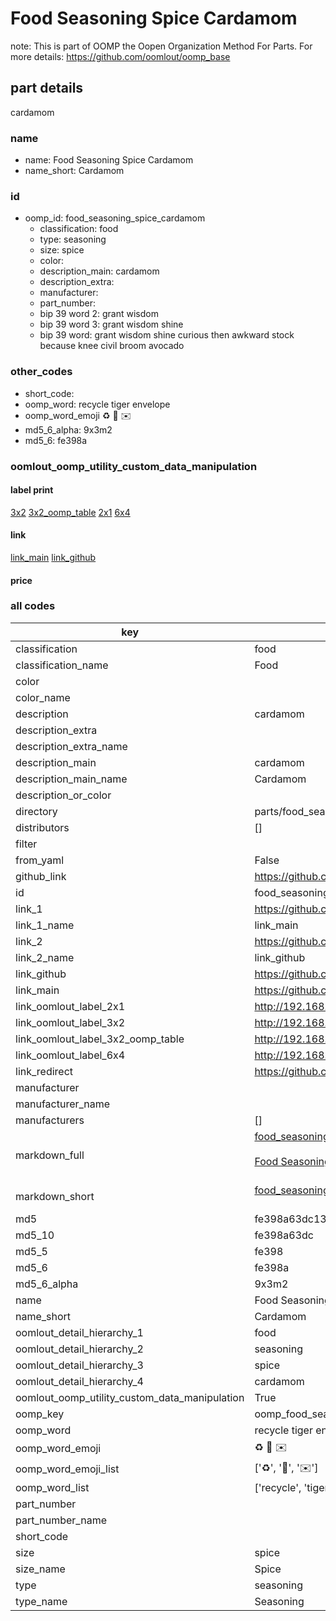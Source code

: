 # Food Seasoning Spice Cardamom  

note: This is part of OOMP the Oopen Organization Method For Parts. For more details: https://github.com/oomlout/oomp_base

##  part details
  



cardamom



### name
* name: Food Seasoning Spice Cardamom
* name_short: Cardamom
### id
* oomp_id: food_seasoning_spice_cardamom
  * classification: food
  * type: seasoning
  * size: spice
  * color: 
  * description_main: cardamom
  * description_extra: 
  * manufacturer: 
  * part_number: 
  * bip 39 word 2: grant wisdom
  * bip 39 word 3: grant wisdom shine
  * bip 39 word: grant wisdom shine curious then awkward stock because knee civil broom avocado

### other_codes
* short_code: 
* oomp_word: recycle tiger envelope
* oomp_word_emoji :recycle: :tiger: :envelope:
* md5_6_alpha: 9x3m2
* md5_6: fe398a






### oomlout_oomp_utility_custom_data_manipulation
#### label print
[3x2](http://192.168.1.245:1112/?label=oomp%209x3m2)
[3x2_oomp_table](http://192.168.1.108:1112/?label=oomp%209x3m2)
[2x1](http://192.168.1.242:1112/?label=oomp%209x3m2)
[6x4](http://192.168.1.55:1112/?label=oomp%209x3m2)    

#### link

[link_main](https://github.com/oomlout/oomlout_oomp_version_1_messy/tree/main/parts/food_seasoning_spice_cardamom) [link_github](https://github.com/oomlout/oomlout_oomp_version_1_messy/tree/main/parts/food_seasoning_spice_cardamom)                             

#### price







### all codes 
| key | value |  
| --- | --- |  
| classification | food |  
| classification_name | Food |  
| color |  |  
| color_name |  |  
| description | cardamom |  
| description_extra |  |  
| description_extra_name |  |  
| description_main | cardamom |  
| description_main_name | Cardamom |  
| description_or_color |   |  
| directory | parts/food_seasoning_spice_cardamom |  
| distributors | [] |  
| filter |  |  
| from_yaml | False |  
| github_link | https://github.com/oomlout/oomlout_oomp_part_src/tree/main/parts/food_seasoning_spice_cardamom |  
| id | food_seasoning_spice_cardamom |  
| link_1 | https://github.com/oomlout/oomlout_oomp_version_1_messy/tree/main/parts/food_seasoning_spice_cardamom |  
| link_1_name | link_main |  
| link_2 | https://github.com/oomlout/oomlout_oomp_version_1_messy/tree/main/parts/food_seasoning_spice_cardamom |  
| link_2_name | link_github |  
| link_github | https://github.com/oomlout/oomlout_oomp_version_1_messy/tree/main/parts/food_seasoning_spice_cardamom |  
| link_main | https://github.com/oomlout/oomlout_oomp_version_1_messy/tree/main/parts/food_seasoning_spice_cardamom |  
| link_oomlout_label_2x1 | http://192.168.1.242:1112/?label=oomp%209x3m2 |  
| link_oomlout_label_3x2 | http://192.168.1.245:1112/?label=oomp%209x3m2 |  
| link_oomlout_label_3x2_oomp_table | http://192.168.1.108:1112/?label=oomp%209x3m2 |  
| link_oomlout_label_6x4 | http://192.168.1.55:1112/?label=oomp%209x3m2 |  
| link_redirect | https://github.com/oomlout/oomlout_oomp_version_1_messy/tree/main/parts/food_seasoning_spice_cardamom |  
| manufacturer |  |  
| manufacturer_name |  |  
| manufacturers | [] |  
| markdown_full | [food_seasoning_spice_cardamom](none)<br>[](none)<br>[Food Seasoning Spice Cardamom](none)<br><br> |  
| markdown_short | [food_seasoning_spice_cardamom](none)<br><br> |  
| md5 | fe398a63dc13dac04370135f8bff132d |  
| md5_10 | fe398a63dc |  
| md5_5 | fe398 |  
| md5_6 | fe398a |  
| md5_6_alpha | 9x3m2 |  
| name | Food Seasoning Spice Cardamom |  
| name_short | Cardamom |  
| oomlout_detail_hierarchy_1 | food |  
| oomlout_detail_hierarchy_2 | seasoning |  
| oomlout_detail_hierarchy_3 | spice |  
| oomlout_detail_hierarchy_4 | cardamom |  
| oomlout_oomp_utility_custom_data_manipulation | True |  
| oomp_key | oomp_food_seasoning_spice_cardamom |  
| oomp_word | recycle tiger envelope |  
| oomp_word_emoji | :recycle: :tiger: :envelope: |  
| oomp_word_emoji_list | [':recycle:', ':tiger:', ':envelope:'] |  
| oomp_word_list | ['recycle', 'tiger', 'envelope'] |  
| part_number |  |  
| part_number_name |  |  
| short_code |  |  
| size | spice |  
| size_name | Spice |  
| type | seasoning |  
| type_name | Seasoning |  

